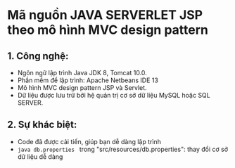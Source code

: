# Mã nguồn JAVA SERVERLET JSP theo mô hình MVC design pattern

## 1. Công nghệ:

-   Ngôn ngữ lập trình Java JDK 8, Tomcat 10.0.
-   Phần mềm để lập trình: Apache Netbeans IDE 13
-   Mô hình MVC design pattern JSP và Servlet.
-   Dữ liệu được lưu trữ bởi hệ quản trị cơ sở dữ liệu MySQL hoặc SQL SERVER.

## 2. Sự khác biệt:

- Code đã được cải tiến, giúp bạn dễ dàng lập trình
- ```java db.properties ``` trong "src/resources/db.properties": thay đổi cơ sở dữ liệu dễ dàng
